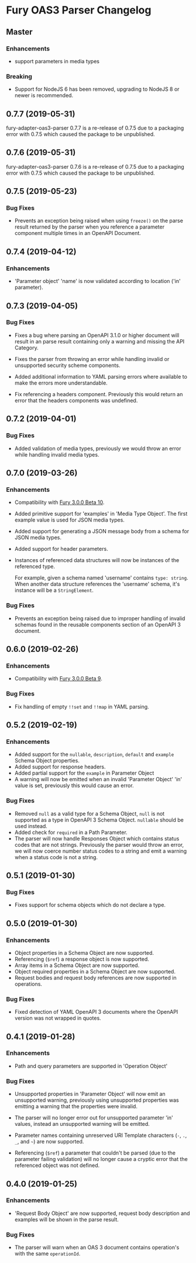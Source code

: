 # Fury OAS3 Parser Changelog

## Master

### Enhancements

- support parameters in media types

### Breaking

- Support for NodeJS 6 has been removed, upgrading to NodeJS 8 or newer is
  recommended.

## 0.7.7 (2019-05-31)

fury-adapter-oas3-parser 0.7.7 is a re-release of 0.7.5 due to a packaging
error with 0.7.5 which caused the package to be unpublished.

## 0.7.6 (2019-05-31)

fury-adapter-oas3-parser 0.7.6 is a re-release of 0.7.5 due to a packaging
error with 0.7.5 which caused the package to be unpublished.

## 0.7.5 (2019-05-23)

### Bug Fixes

- Prevents an exception being raised when using `freeze()` on the parse result
  returned by the parser when you reference a parameter component multiple
  times in an OpenAPI Document.

## 0.7.4 (2019-04-12)

### Enhancements

- 'Parameter object' 'name' is now validated according to location ('in'
  parameter).

## 0.7.3 (2019-04-05)

### Bug Fixes

- Fixes a bug where parsing an OpenAPI 3.1.0 or higher document will result in
  an parse result containing only a warning and missing the API Category.

- Fixes the parser from throwing an error while handling invalid or unsupported
  security scheme components.

- Added additional information to YAML parsing errors where available to make
  the errors more understandable.

- Fix referencing a headers component. Previously this would return an error
  that the headers components was undefined.

## 0.7.2 (2019-04-01)

### Bug Fixes

- Added validation of media types, previously we would throw an error while
  handling invalid media types.

## 0.7.0 (2019-03-26)

### Enhancements

- Compatibility with [Fury 3.0.0 Beta 10](https://github.com/apiaryio/api-elements.js/releases/tag/fury@3.0.0-beta.10).

- Added primitive support for 'examples' in 'Media Type Object'. The first
  example value is used for JSON media types.

- Added support for generating a JSON message body from a schema for
  JSON media types.

- Added support for header parameters.

- Instances of referenced data structures will now be instances of the
  referenced type.

  For example, given a schema named 'username' contains `type: string`.
  When another data structure references the 'username' schema, it's instance
  will be a `StringElement`.

### Bug Fixes

- Prevents an exception being raised due to improper handling of invalid
  schemas found in the reusable components section of an OpenAPI 3 document.

## 0.6.0 (2019-02-26)

### Enhancements

- Compatibility with [Fury 3.0.0 Beta 9](https://github.com/apiaryio/api-elements.js/releases/tag/fury-3.0.0-beta.9).

### Bug Fixes

- Fix handling of empty `!!set` and `!!map` in YAML parsing.

## 0.5.2 (2019-02-19)

### Enhancements

- Added support for the `nullable`, `description`, `default` and `example`
  Schema Object properties.
- Added support for response headers.
- Added partial support for the `example` in Parameter Object
- A warning will now be emitted when an invalid 'Parameter Object' 'in' value
  is set, previously this would cause an error.

### Bug Fixes

- Removed `null` as a valid type for a Schema Object, `null` is not supported
  as a type in OpenAPI 3 Schema Object. `nullable` should be used instead.
- Added check for `required` in a Path Parameter.
- The parser will now handle Responses Object which contains status codes that
  are not strings. Previously the parser would throw an error, we will now
  coerce number status codes to a string and emit a warning when a status code
  is not a string.

## 0.5.1 (2019-01-30)

### Bug Fixes

- Fixes support for schema objects which do not declare a type.

## 0.5.0 (2019-01-30)

### Enhancements

- Object properties in a Schema Object are now supported.
- Referencing (`$ref`) a response object is now supported.
- Array items in a Schema Object are now supported.
- Object required properties in a Schema Object are now supported.
- Request bodies and request body references are now supported in operations.

### Bug Fixes

- Fixed detection of YAML OpenAPI 3 documents where the OpenAPI version was not
  wrapped in quotes.

## 0.4.1 (2019-01-28)

### Enhancements

- Path and query parameters are supported in 'Operation Object'

### Bug Fixes

- Unsupported properties in 'Parameter Object' will now emit an unsupported
  warning, previously using unsupported properties was emitting a warning that
  the properties were invalid.

- The parser will no longer error out for unsupported parameter 'in' values,
  instead an unsupported warning will be emitted.

- Parameter names containing unreserved URI Template characters (`-`, `.`, `_`,
  and `~`) are now supported.

- Referencing (`$ref`) a parameter that couldn't be parsed (due to the
  parameter failing validation) will no longer cause a cryptic error that the
  referenced object was not defined.

## 0.4.0 (2019-01-25)

### Enhancements

- 'Request Body Object' are now supported, request body description and
  examples will be shown in the parse result.

### Bug Fixes

- The parser will warn when an OAS 3 document contains operation's with the
  same `operationId`.
